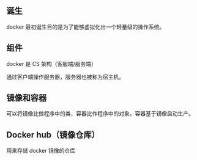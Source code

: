 <!--
 * @Author: xinghe 2650710561@qq.com
 * @Date: 2024-10-22 16:28:43
 * @LastEditors: xinghe 2650710561@qq.com
 * @LastEditTime: 2024-10-22 17:12:20
 * @FilePath: /blog/docs/docker/index.md
 * @Description: 这是默认设置,请设置`customMade`, 打开koroFileHeader查看配置 进行设置: https://github.com/OBKoro1/koro1FileHeader/wiki/%E9%85%8D%E7%BD%AE
-->
## 诞生

docker 最初诞生目的是为了能够虚拟化出一个轻量级的操作系统。

## 组件 

docker 是 CS 架构（客服端/服务端）

通过客户端操作服务器，服务器也被称为宿主机。   

## 镜像和容器

可以将镜像比做程序中的类，容器比作程序中的对象。容器基于镜像启动生产。

## Docker hub（镜像仓库）

用来存储 docker 镜像的仓库